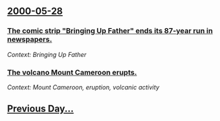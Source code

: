 ## [2000-05-28](/news/2000/05/28/index.md)

### [The comic strip "Bringing Up Father" ends its 87-year run in newspapers.](/news/2000/05/28/the-comic-strip-bringing-up-father-ends-its-87-year-run-in-newspapers.md)
_Context: Bringing Up Father_

### [The volcano Mount Cameroon erupts.](/news/2000/05/28/the-volcano-mount-cameroon-erupts.md)
_Context: Mount Cameroon, eruption, volcanic activity_

## [Previous Day...](/news/2000/05/27/index.md)


